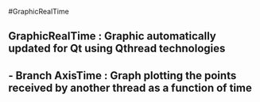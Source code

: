 #GraphicRealTime
<h2>GraphicRealTime : Graphic automatically updated for Qt using Qthread technologies<h2> 
        - Branch AxisTime : Graph plotting the points received by another thread as a function of time 
